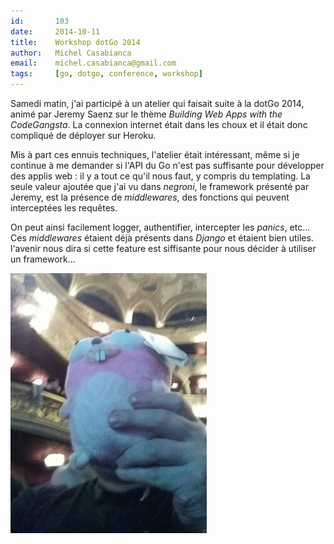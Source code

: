 ```yaml
---
id:       103
date:     2014-10-11
title:    Workshop dotGo 2014
author:   Michel Casabianca
email:    michel.casabianca@gmail.com
tags:     [go, dotgo, conference, workshop]
---
```


Samedi matin, j'ai participé à un atelier qui faisait suite à la dotGo 2014, animé par Jeremy Saenz sur le thème *Building Web Apps with the CodeGangsta*. La connexion internet était dans les choux et il était donc compliqué de déployer sur Heroku.

Mis à part ces ennuis techniques, l'atelier était intéressant, même si je continue à me demander si l'API du Go n'est pas suffisante pour développer des applis web : il y a tout ce qu'il nous faut, y compris du templating. La seule valeur ajoutée que j'ai vu dans *negroni*, le framework présenté par Jeremy, est la présence de *middlewares*, des fonctions qui peuvent interceptées les requêtes.

On peut ainsi facilement logger, authentifier, intercepter les *panics*, etc... Ces *middlewares* étaient déjà présents dans *Django* et étaient bien utiles. l'avenir nous dira si cette feature est siffisante pour nous décider à utiliser un framework...

![Le gopher du premier rang](dotgo-2014-gopher.png)
